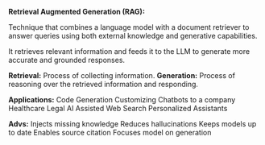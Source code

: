 
**Retrieval Augmented Generation (RAG):**

Technique that combines a language model with a document retriever to answer queries using both external knowledge and generative capabilities.

It retrieves relevant information and feeds it to the LLM to generate more accurate and grounded responses.

**Retrieval:** Process of collecting information.
**Generation:** Process of reasoning over the retrieved information and responding.

**Applications:**
Code Generation
Customizing Chatbots to a company
Healthcare
Legal
AI Assisted Web Search
Personalized Assistants

**Advs:**
Injects missing knowledge
Reduces hallucinations
Keeps models up to date
Enables source citation
Focuses model on generation